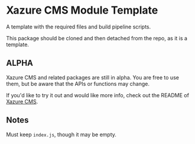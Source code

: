 # Xazure CMS Module Template

A template with the required files and build pipeline scripts.

This package should be cloned and then detached from the repo, as it is
a template.

## ALPHA

Xazure CMS and related packages are still in alpha. You are free to use them,
but be aware that the APIs or functions may change.

If you'd like to try it out and would like more info, check out the
README of [Xazure CMS](https://github.com/samanime/xazure-cms]). 

## Notes

Must keep `index.js`, though it may be empty.